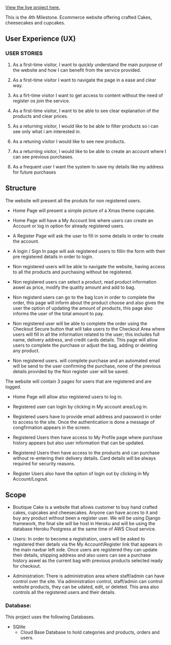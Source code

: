 [View the live project here.](https://andna5980-boutiquecake-v1.herokuapp.com/)

This is the 4th Milestone.
Ecommerce website offering crafted Cakes, cheesecakes and cupcakes.


## User Experience (UX)

### USER STORIES

1. As a first-time visitor, I want to quickly understand the main purpose of the website and how I can benefit 
    from the service provided.

2. As a first-time visitor I want to navigate the page in a ease and clear way.
    
3. As a firt-time visitor I want to get access to content without the need of register os join the service. 

4. As a first-time visitor, I want to be able to see clear explanation of the products and clear prices.

5. As a returning visitor, I would like to be able to filter products so i can see only what i am interested in.
    
6. As a retuning visitor I would like to see new products. 
    
7. As a returning visitor, I would like to be able to create an account where I can see previous purchases. 
    
8. As a frequent user I want the system to save my details like my address for future purchases
      
      
## Structure

The website will present all the produts for non registered users.

- Home Page will present a simple picture of a Xmas theme cupcake.

- Home Page will have a My Account link where users can create an Account or log in option for already registered users.

- A Register Page will ask the user to fill in some details in order to create the account.

- A login / Sign In page will ask registered users to fillin the form with their pre registered details in order to login.

- Non registered users will be able to navigate the website, having access to all the products and purchasing without be registered.

- Non registered users can select a product, read product information aswel as price, modify the quatity amount and add to bag.

- Non registerd users can go to the bag Icon in order to complete the order, this page will inform about the product choose and also gives the user the option of updating the amount of products, this page also informs the user of the total amount to pay.

- Non registered user will be able to complete the order using the Checkout Secure button that will take users to the Checkout Area where users will fill in all the information related to the user; this includes full name, delivery address, and credit cards details. This page will allow users to complete the purchase or adjust the bag, adding or deleting any product.

- Non registered users. will complete purchase and an automated email will be send to the user confirming the purchase, none of the previous details provided by the Non register user will be saved.      


The website will contain 3 pages for users that are registered and are logged.

- Home Page will allow also registered users to log in.

- Registered user can login by clicking in My account area/Log in. 

- Registered users have to provide email address and password in order to access to the site. Once the authentication is done a message of congfirmation appears in the screen.

- Registered Users then have access to My Profile page where purchase history appears but also user information that can be updated.  

- Registered Users then have access to the products and can purchase without re-entering their delivery details. Card details will be always required for security reasons.

- Register Users also have the option of login out by clicking in My Account/Logout.

## Scope

* Boutique Cake is a website that allows customer to buy hand crafted cakes, cupcakes and cheesecakes. Anyone can have acces to it and buy any product without been a register user. We will be using Django framework, the final site will be host in Heroku and will be using the database Heroku Postgress at the same time of AWS Cloud service.

* Users: In order to become a registration, users will be asked to registered their details via the My Account\Register link that appears in the main navbar left side. Once users are registered they can update their details, shipping address and also users can see a purchase history aswel as the current bag with previous products selected ready for checkout.

* Administration: There is administration area where staff/admin can have control over the site. Via administration control, staff/admin can control website products, they can be udated, edit, or deleted. This area also controls all the registered users and their details.


### Database:

This project uses the following Databases.
* SQlite
    * Cloud Base Database to hold categories and products, orders and users.
 

       
